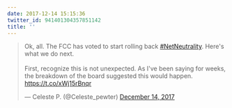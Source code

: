 ```yaml
---
date: 2017-12-14 15:15:36
twitter_id: 941401304357851142
title: ''
---
```


<blockquote class="twitter-tweet"><p lang="en" dir="ltr">Ok, all. The FCC has voted to start rolling back <a href="https://twitter.com/hashtag/NetNeutrality?src=hash&amp;ref_src=twsrc%5Etfw">#NetNeutrality</a>. Here&#39;s what we do next. <br><br>First, recognize this is not unexpected. As I&#39;ve been saying for weeks, the breakdown of the board suggested this would happen. <a href="https://t.co/xWj15rBnqr">https://t.co/xWj15rBnqr</a></p>&mdash; Celeste P. (@Celeste_pewter) <a href="https://twitter.com/Celeste_pewter/status/941370672147709952?ref_src=twsrc%5Etfw">December 14, 2017</a></blockquote>
<script async src="https://platform.twitter.com/widgets.js" charset="utf-8"></script>
